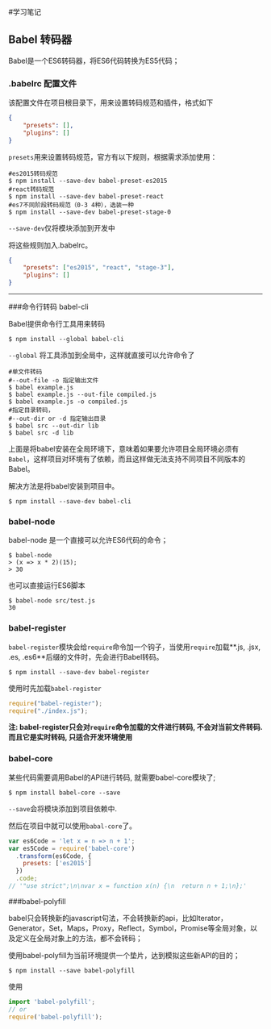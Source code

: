 #学习笔记

## Babel 转码器

Babel是一个ES6转码器，将ES6代码转换为ES5代码；

### .babelrc 配置文件

该配置文件在项目根目录下，用来设置转码规范和插件，格式如下

```json
{
    "presets": [],
    "plugins": []
}
```

`presets`用来设置转码规范，官方有以下规则，根据需求添加使用：

```shell
#es2015转码规范
$ npm install --save-dev babel-preset-es2015
#react转码规范
$ npm install --save-dev babel-preset-react
#es7不同阶段转码规范（0-3 4种），选装一种
$ npm install --save-dev babel-preset-stage-0
```

`--save-dev`仅将模块添加到开发中

将这些规则加入.babelrc。

```json
{
    "presets": ["es2015", "react", "stage-3"],
    "plugins": []
}
```

----

###命令行转码 babel-cli

Babel提供命令行工具用来转码

```shell
$ npm install --global babel-cli
```

`--global` 将工具添加到全局中，这样就直接可以允许命令了

```shell
#单文件转码
#--out-file -o 指定输出文件
$ babel example.js
$ babel example.js --out-file compiled.js
$ babel example.js -o compiled.js
#指定目录转码，
#--out-dir or -d 指定输出目录
$ babel src --out-dir lib
$ babel src -d lib
```

上面是将babel安装在全局环境下，意味着如果要允许项目全局环境必须有`Babel`，这样项目对环境有了依赖，而且这样做无法支持不同项目不同版本的Babel。

解决方法是将babel安装到项目中。

```shell
$ npm install --save-dev babel-cli
```

### babel-node

babel-node 是一个直接可以允许ES6代码的命令；

```shell
$ babel-node
> (x => x * 2)(15);
> 30
```

也可以直接运行ES6脚本

```shell
$ babel-node src/test.js
30
```


### babel-register

`babel-register`模块会给`require`命令加一个钩子，当使用`require`加载**.js, .jsx, .es, .es6**后缀的文件时，先会进行Babel转码。

```shell
$ npm install --save-dev babel-register
```

使用时先加载`babel-register`

```javascript
require("babel-register");
require("./index.js");
```

**注: babel-register只会对`require`命令加载的文件进行转码, 不会对当前文件转码. 而且它是实时转码, 只适合开发环境使用**

### babel-core

某些代码需要调用Babel的API进行转码, 就需要babel-core模块了; 

```shell
$ npm install babel-core --save
```

`--save`会将模块添加到项目依赖中.

然后在项目中就可以使用`babal-core`了。

```javascript
var es6Code = 'let x = n => n + 1';
var es5Code = require('babel-core')
  .transform(es6Code, {
    presets: ['es2015']
  })
  .code;
// '"use strict";\n\nvar x = function x(n) {\n  return n + 1;\n};'
```

###babel-polyfill

babel只会转换新的javascript句法，不会转换新的api，比如Iterator，Generator，Set，Maps，Proxy，Reflect，Symbol，Promise等全局对象，以及定义在全局对象上的方法，都不会转码；

使用babel-polyfill为当前环境提供一个垫片，达到模拟这些新API的目的；

```shell
$ npm install --save babel-polyfill
```

使用

```javascript
import 'babel-polyfill';
// or
require('babel-polyfill');
```

